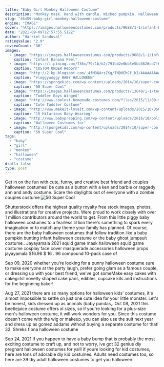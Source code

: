 ```yaml
---
title: "Baby Girl Monkey Halloween Costume"
description: "Monkey mask. Hand with candle. Wicked pumpkin. Halloween cookies. Pumpkin on head. Pumpkins in the moonlight. Girl eating in witch costume. Witch sitting on moon. Haunted shack. Emptying pumpkin. Witch costume. Bats and moon. Scary skull. Halloween pumpkin coloring page.  Children asking for halloween"
slug: "46459-baby-girl-monkey-halloween-costume"
engine: "IMAGE"
cover: "https://images.halloweencostumes.com/products/9688/1-1/infant-banana-peel-monkey-costume.jpg"
date: "2021-09-09T12:57:55.512Z"
author: "Harriet Sandoval"
ratingValue: "2.9"
reviewCount: "30"
images:
  - image: "https://images.halloweencostumes.com/products/9688/1-1/infant-banana-peel-monkey-costume.jpg"
    caption: "Infant Banana Peel"
  - image: "https://i.pinimg.com/736x/79/1b/b2/791bb2e0bb5e5bb3626cd7f6dcb01dde.jpg"
    caption: "CUSTOM ORDER Reborn"
  - image: "http://2.bp.blogspot.com/_4fM3QArzZKg/TND0EhCf_kI/AAAAAAAAABI/pvgeiS4HOnI/s1600/michael+jackson.jpg"
    caption: "vloggywoggy BABY HALLOWEEN"
  - image: "https://spongekids.com/wp-content/uploads/2014/10/super-cool-costume-ideas/11-scarecrow-costume.jpg"
    caption: "50 Super Cool"
  - image: "https://images.halloweencostumes.com/products/13640/1-1/toddler-boys-flying-monkey-costume.jpg"
    caption: "Toddler Boys Winged"
  - image: "http://www.coolest-homemade-costumes.com/files/2015/11/80-year-old-women-stuck-in-an-18-month-old-body-145947-e1448784574622-452x800.jpg"
    caption: "Cute Toddler Costume"
  - image: "http://www.makeit-loveit.com/wp-content/uploads/2015/10/DSC_0514.jpg"
    caption: "15 Hilarious Baby-Wearing"
  - image: "http://www.babyprepping.com/wp-content/uploads/2016/10/police_officer_and_inmate.jpg"
    caption: "Halloween Costumes for"
  - image: "http://spongekids.com/wp-content/uploads/2014/10/super-cool-costume-ideas/33-smurfette-costume.jpg"
    caption: "50 Super Cool"
tags:
  - "baby"
  - "girl"
  - "monkey"
  - "halloween"
  - "costume"
draft: false
type: post
---
```


Get in on the fun with cute, funny, and creative best friend and couples halloween costumes! be cute as a button with a ken and barbie or raggedy ann and andy costume. Scare the daylights out of everyone with a zombie couples costume
![50 Super Cool](https://spongekids.com/wp-content/uploads/2014/10/super-cool-costume-ideas/11-scarecrow-costume.jpg "50 Super Cool")

Shutterstock offers the highest quality royalty free stock images, photos, and illustrations for creative projects. Were proud to work closely with over 1 million contributors around the world to get. From this little piggy baby halloween costumes to a fearless lil lion there&#39;s something to spark every imagination or to match any theme your family has planned. Of course, there are the baby halloween costumes that follow tradition like a baby pumpkin bunting infant halloween costume or the baby ghost jumpsuit costume.. Jayayamala 2021 squid game mask halloween squid game costume cosplay face cover masquerade accessories halloween props jayayamala $16.96 $ 16 . 96 compound 10-pack case of
<!--inArticleAds-->

<!--galleryOne-->

Sep 09, 2020 whether you're looking for a punny halloween costume sure to make everyone at the party laugh, prefer going glam as a famous couple, or dressing up with your best friend, we've got someMake easy cakes with cakegirls! novelty shaped cake pans, edibles, cupcake kits and instructions for the beginning baker!
<!--inArticleAds-->

<!--galleryTwo-->

Aug 27, 2021 there are so many options for halloween kids' costumes, it's almost impossible to settle on just one cute idea for your little monster. Let's be honest, kids dressed up as animals (baby pandas,. Oct 08, 2021 this beetlejuice costume offers xl sizes, so if you're looking for a plus-size men's halloween costume, it will work wonders for you. Since this costume doesn't come with the wig or makeup, you can also use the suit next year and dress up as gomez addams without buying a separate costume for that! 32. Shreks fiona halloween costume
<!--galleryThree-->

Sep 24, 2021 if you happen to have a baby bump that is probably the most exciting costume to craft up, and not to worry, ive got 32 genius diy pregnant halloween costumes for yall! if youre looking for kid costumes, here are tons of adorable diy kid costumes. Adults need costumes too, so here are 39 diy adult halloween costumes to get you halloween
